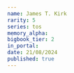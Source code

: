 ```yaml
---
name: James T. Kirk
rarity: 5
series: tos
memory_alpha:
bigbook_tier: 2
in_portal:
date: 21/08/2024
published: true
---
```



